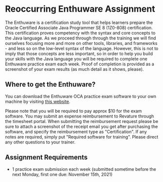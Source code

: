 # Reoccurring Enthuware Assignment

The Enthuware is a certification study tool that helps learners prepare the Oracle Certified Associate Java Programmer SE 8 (1Z0-808) certification. This certification proves competency with the syntax and core concepts to the Java language. As we proceed through through the training we will find ourselves focusing more and more on other tools, libraries, and frameworks - and less so on the low-level syntax of the language. However, this is not to imply that those concepts are less important, so in order to help you build your skills with the Java language you will be required to complete one Enthuware practice exam each week. Proof of completion is provided as a screenshot of your exam results (as much detail as it shows, please). 

## Where to get the Enthuware?

You can download the Enthuware OCA practice exam software to your own machine by visiting [this website](https://enthuware.com/java-certification-mock-exams/oracle-certified-associate/ocajp-1z0-808).

Please note that you will be required to pay approx $10 for the exam software. You may submit an expense reimbursement to Revature through the timesheet portal. When submitting the reimbursement request please be sure to attach a screenshot of the receipt email you get after purchasing the software, and specify the reimbursement type as "Certification". If any notes are required, simply put "Required software for training". Please direct any other questions to your trainer.

## Assignment Requirements

- 1 practice exam submission each week (submitted sometime before the next Monday, first one due: November 15th, 2021)
